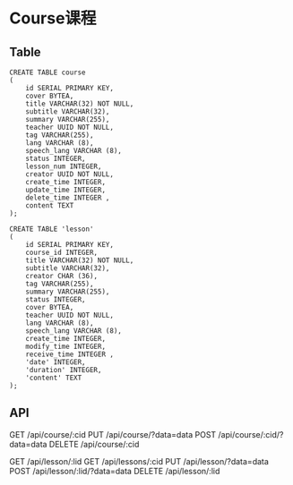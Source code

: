 # Course课程

## Table

```
CREATE TABLE course 
( 
    id SERIAL PRIMARY KEY, 
    cover BYTEA, 
    title VARCHAR(32) NOT NULL, 
    subtitle VARCHAR(32),
    summary VARCHAR(255),
    teacher UUID NOT NULL, 
    tag VARCHAR(255), 
    lang VARCHAR (8), 
    speech_lang VARCHAR (8), 
    status INTEGER, 
    lesson_num INTEGER, 
    creator UUID NOT NULL, 
    create_time INTEGER, 
    update_time INTEGER, 
    delete_time INTEGER , 
    content TEXT
);
```

```
CREATE TABLE 'lesson' 
( 
    id SERIAL PRIMARY KEY, 
    course_id INTEGER,
    title VARCHAR(32) NOT NULL, 
    subtitle VARCHAR(32), 
    creator CHAR (36), 
    tag VARCHAR(255), 
    summary VARCHAR(255), 
    status INTEGER, 
    cover BYTEA, 
    teacher UUID NOT NULL, 
    lang VARCHAR (8), 
    speech_lang VARCHAR (8), 
    create_time INTEGER, 
    modify_time INTEGER, 
    receive_time INTEGER , 
    'date' INTEGER, 
    'duration' INTEGER, 
    'content' TEXT
);

```

## API

GET /api/course/:cid
PUT /api/course/?data=data
POST /api/course/:cid/?data=data
DELETE /api/course/:cid

GET /api/lesson/:lid
GET /api/lessons/:cid
PUT /api/lesson/?data=data
POST /api/lesson/:lid/?data=data
DELETE /api/lesson/:lid